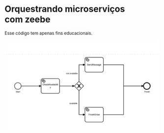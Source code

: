 Orquestrando microserviços com zeebe
====================================

Esse código tem apenas fins educacionais.

![alt text](store.png)
